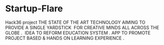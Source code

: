 # Startup-Flare
Hack36 project 
THE STATE OF THE ART TECHNOLOGY AIMING TO PROVIDE A SINGLE YARDSTICK  FOR CREATIVE MINDS ALL ACROSS THE GLOBE . 
IDEA TO REFORM EDUCATION SYSTEM .
APP TO PROMOTE PROJECT BASED & HANDS ON LEARNING EXPERIENCE .
